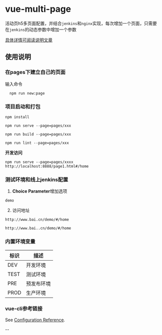 # vue-multi-page
活动页h5多页面配置，并结合`jenkins`和`nginx`实现，每次增加一个页面，只需要在`jenkins`的动态参数中增加一个参数

[具体详情可阅读说明文章](https://juejin.im/post/6869244807844364295)

## 使用说明
### 在pages下建立自己的页面
输入命令
```
  npm run new:page
```

### 项目启动和打包
```
npm install
```

```
npm run serve --page=pages/xxx
```

```
npm run build --page=pages/xxx
```

```
npm run lint --page=pages/xxx
```
**开发访问**

```
npm run serve --page=pages/xxxx
http://localhost:8888/page1.html#/home
```

### 测试环境和线上jenkins配置
1. **Choice Parameter**增加选项
```
demo
```

2. 访问地址

`http://www.bai.cn/demo/#/home`

`http://www.bai..cn/demo/#/home`

### 内置环境变量
标识 | 描述
---|---
DEV | 开发环境
TEST | 测试环境
PRE | 预发布环境
PROD | 生产环境

### vue-cli参考链接
See [Configuration Reference](https://cli.vuejs.org/config/).

--

